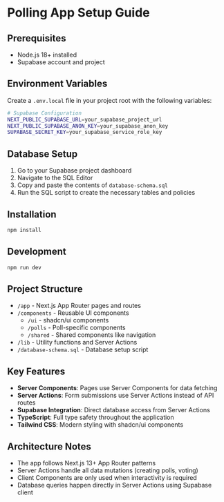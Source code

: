 # Polling App Setup Guide

## Prerequisites
- Node.js 18+ installed
- Supabase account and project

## Environment Variables
Create a `.env.local` file in your project root with the following variables:

```bash
# Supabase Configuration
NEXT_PUBLIC_SUPABASE_URL=your_supabase_project_url
NEXT_PUBLIC_SUPABASE_ANON_KEY=your_supabase_anon_key
SUPABASE_SECRET_KEY=your_supabase_service_role_key
```

## Database Setup
1. Go to your Supabase project dashboard
2. Navigate to the SQL Editor
3. Copy and paste the contents of `database-schema.sql`
4. Run the SQL script to create the necessary tables and policies

## Installation
```bash
npm install
```

## Development
```bash
npm run dev
```

## Project Structure
- `/app` - Next.js App Router pages and routes
- `/components` - Reusable UI components
  - `/ui` - shadcn/ui components
  - `/polls` - Poll-specific components
  - `/shared` - Shared components like navigation
- `/lib` - Utility functions and Server Actions
- `/database-schema.sql` - Database setup script

## Key Features
- **Server Components**: Pages use Server Components for data fetching
- **Server Actions**: Form submissions use Server Actions instead of API routes
- **Supabase Integration**: Direct database access from Server Actions
- **TypeScript**: Full type safety throughout the application
- **Tailwind CSS**: Modern styling with shadcn/ui components

## Architecture Notes
- The app follows Next.js 13+ App Router patterns
- Server Actions handle all data mutations (creating polls, voting)
- Client Components are only used when interactivity is required
- Database queries happen directly in Server Actions using Supabase client
